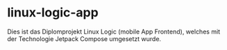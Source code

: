 # linux-logic-app
Dies ist das Diplomprojekt Linux Logic (mobile App Frontend), welches mit der Technologie Jetpack Compose umgesetzt wurde.
